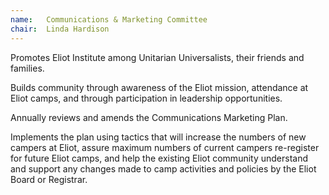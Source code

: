 ```yaml
---
name:   Communications & Marketing Committee
chair:  Linda Hardison
---
```


Promotes Eliot Institute among Unitarian Universalists, their friends 
and families. 

Builds community through awareness of the Eliot mission, 
attendance at Eliot camps, and through participation in leadership 
opportunities. 

Annually reviews and amends the Communications Marketing Plan. 

Implements the plan using tactics that will increase the numbers 
of new campers at Eliot, assure maximum numbers of current campers 
re-register for future Eliot camps, and help the existing Eliot community 
understand and support any changes made to camp activities and policies 
by the Eliot Board or Registrar.
